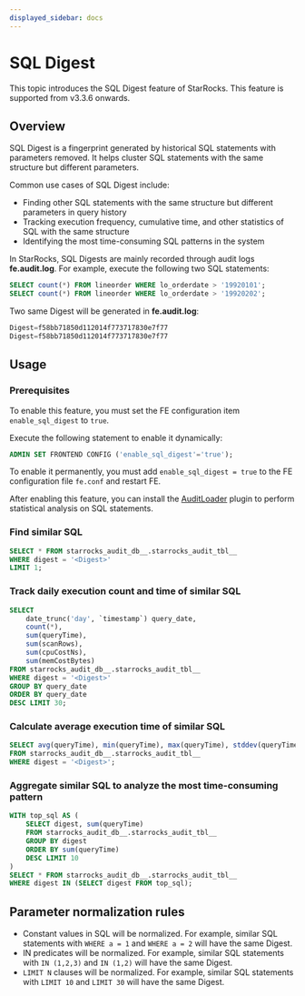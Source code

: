 ```yaml
---
displayed_sidebar: docs
---
```


# SQL Digest

This topic introduces the SQL Digest feature of StarRocks. This feature is supported from v3.3.6 onwards.

## Overview

SQL Digest is a fingerprint generated by historical SQL statements with parameters removed. It helps cluster SQL statements with the same structure but different parameters.

Common use cases of SQL Digest include:

- Finding other SQL statements with the same structure but different parameters in query history
- Tracking execution frequency, cumulative time, and other statistics of SQL with the same structure
- Identifying the most time-consuming SQL patterns in the system

In StarRocks, SQL Digests are mainly recorded through audit logs **fe.audit.log**. For example, execute the following two SQL statements:

```SQL
SELECT count(*) FROM lineorder WHERE lo_orderdate > '19920101';
SELECT count(*) FROM lineorder WHERE lo_orderdate > '19920202';
```

Two same Digest will be generated in **fe.audit.log**:

```SQL
Digest=f58bb71850d112014f773717830e7f77
Digest=f58bb71850d112014f773717830e7f77
```

## Usage

### Prerequisites

To enable this feature, you must set the FE configuration item `enable_sql_digest` to `true`.

Execute the following statement to enable it dynamically:

```SQL
ADMIN SET FRONTEND CONFIG ('enable_sql_digest'='true');
```

To enable it permanently, you must add `enable_sql_digest = true` to the FE configuration file `fe.conf` and restart FE.

After enabling this feature, you can install the [AuditLoader](./management/audit_loader.md) plugin to perform statistical analysis on SQL statements.

### Find similar SQL

```SQL
SELECT * FROM starrocks_audit_db__.starrocks_audit_tbl__ 
WHERE digest = '<Digest>'
LIMIT 1;
```

### Track daily execution count and time of similar SQL

```SQL
SELECT 
    date_trunc('day', `timestamp`) query_date, 
    count(*), 
    sum(queryTime), 
    sum(scanRows), 
    sum(cpuCostNs), 
    sum(memCostBytes)
FROM starrocks_audit_db__.starrocks_audit_tbl__ 
WHERE digest = '<Digest>'
GROUP BY query_date
ORDER BY query_date 
DESC LIMIT 30;
```

### Calculate average execution time of similar SQL

```SQL
SELECT avg(queryTime), min(queryTime), max(queryTime), stddev(queryTime)
FROM starrocks_audit_db__.starrocks_audit_tbl__ 
WHERE digest = '<Digest>';
```

### Aggregate similar SQL to analyze the most time-consuming pattern

```SQL
WITH top_sql AS (
    SELECT digest, sum(queryTime)
    FROM starrocks_audit_db__.starrocks_audit_tbl__ 
    GROUP BY digest
    ORDER BY sum(queryTime) 
    DESC LIMIT 10 
)
SELECT * FROM starrocks_audit_db__.starrocks_audit_tbl__ 
WHERE digest IN (SELECT digest FROM top_sql);
```

## Parameter normalization rules

- Constant values in SQL will be normalized. For example, similar SQL statements with `WHERE a = 1` and `WHERE a = 2` will have the same Digest.
- IN predicates will be normalized. For example, similar SQL statements with `IN (1,2,3)` and `IN (1,2)` will have the same Digest.
- `LIMIT N` clauses will be normalized. For example, similar SQL statements with `LIMIT 10` and `LIMIT 30` will have the same Digest.

<!--
- For `INSERT VALUES`, multiple `VALUES` rows will be normalized.
-->
